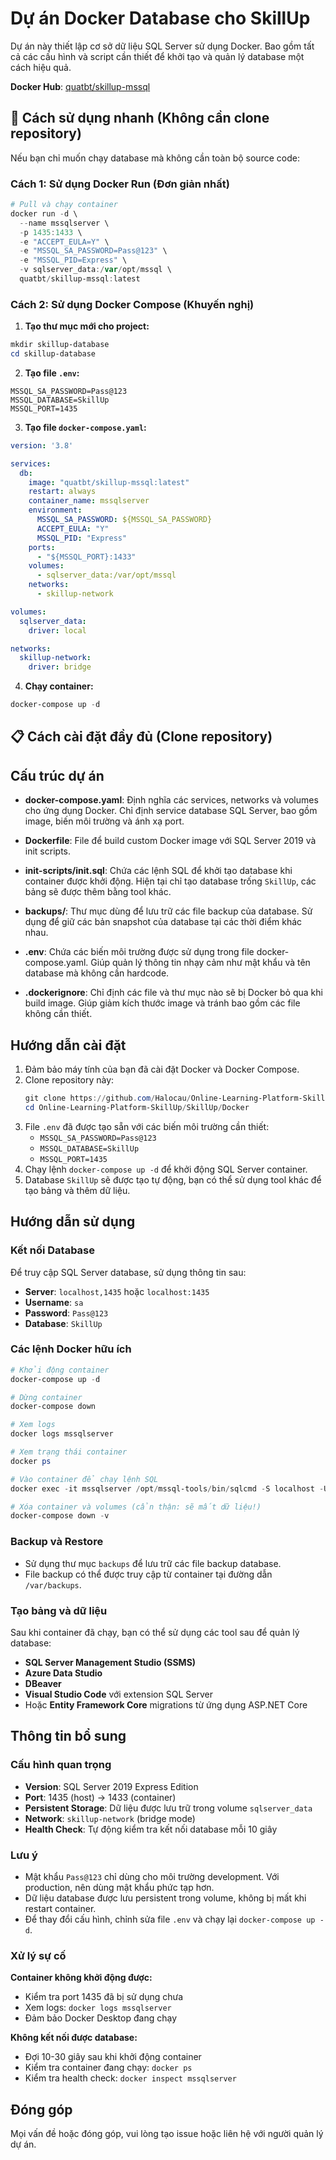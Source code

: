 # Dự án Docker Database cho SkillUp

Dự án này thiết lập cơ sở dữ liệu SQL Server sử dụng Docker. Bao gồm tất cả các cấu hình và script cần thiết để khởi tạo và quản lý database một cách hiệu quả.

**Docker Hub**: [quatbt/skillup-mssql](https://hub.docker.com/r/quatbt/skillup-mssql)

## 🚀 Cách sử dụng nhanh (Không cần clone repository)

Nếu bạn chỉ muốn chạy database mà không cần toàn bộ source code:

### Cách 1: Sử dụng Docker Run (Đơn giản nhất)

```powershell
# Pull và chạy container
docker run -d \
  --name mssqlserver \
  -p 1435:1433 \
  -e "ACCEPT_EULA=Y" \
  -e "MSSQL_SA_PASSWORD=Pass@123" \
  -e "MSSQL_PID=Express" \
  -v sqlserver_data:/var/opt/mssql \
  quatbt/skillup-mssql:latest
```

### Cách 2: Sử dụng Docker Compose (Khuyến nghị)

1. **Tạo thư mục mới cho project:**
```powershell
mkdir skillup-database
cd skillup-database
```

2. **Tạo file `.env`:**
```env
MSSQL_SA_PASSWORD=Pass@123
MSSQL_DATABASE=SkillUp
MSSQL_PORT=1435
```

3. **Tạo file `docker-compose.yaml`:**
```yaml
version: '3.8'

services:
  db:
    image: "quatbt/skillup-mssql:latest"
    restart: always
    container_name: mssqlserver
    environment:
      MSSQL_SA_PASSWORD: ${MSSQL_SA_PASSWORD}
      ACCEPT_EULA: "Y"
      MSSQL_PID: "Express"
    ports:
      - "${MSSQL_PORT}:1433"
    volumes:
      - sqlserver_data:/var/opt/mssql
    networks:
      - skillup-network

volumes:
  sqlserver_data:
    driver: local

networks:
  skillup-network:
    driver: bridge
```

4. **Chạy container:**
```powershell
docker-compose up -d
```

## 📋 Cách cài đặt đầy đủ (Clone repository)

## Cấu trúc dự án

- **docker-compose.yaml**: Định nghĩa các services, networks và volumes cho ứng dụng Docker. Chỉ định service database SQL Server, bao gồm image, biến môi trường và ánh xạ port.

- **Dockerfile**: File để build custom Docker image với SQL Server 2019 và init scripts.
  
- **init-scripts/init.sql**: Chứa các lệnh SQL để khởi tạo database khi container được khởi động. Hiện tại chỉ tạo database trống `SkillUp`, các bảng sẽ được thêm bằng tool khác.

- **backups/**: Thư mục dùng để lưu trữ các file backup của database. Sử dụng để giữ các bản snapshot của database tại các thời điểm khác nhau.

- **.env**: Chứa các biến môi trường được sử dụng trong file docker-compose.yaml. Giúp quản lý thông tin nhạy cảm như mật khẩu và tên database mà không cần hardcode.

- **.dockerignore**: Chỉ định các file và thư mục nào sẽ bị Docker bỏ qua khi build image. Giúp giảm kích thước image và tránh bao gồm các file không cần thiết.

## Hướng dẫn cài đặt

1. Đảm bảo máy tính của bạn đã cài đặt Docker và Docker Compose.
2. Clone repository này:
   ```powershell
   git clone https://github.com/Halocau/Online-Learning-Platform-SkillUp.git
   cd Online-Learning-Platform-SkillUp/SkillUp/Docker
   ```
3. File `.env` đã được tạo sẵn với các biến môi trường cần thiết:
   - `MSSQL_SA_PASSWORD=Pass@123`
   - `MSSQL_DATABASE=SkillUp`
   - `MSSQL_PORT=1435`
4. Chạy lệnh `docker-compose up -d` để khởi động SQL Server container.
5. Database `SkillUp` sẽ được tạo tự động, bạn có thể sử dụng tool khác để tạo bảng và thêm dữ liệu.

## Hướng dẫn sử dụng

### Kết nối Database
Để truy cập SQL Server database, sử dụng thông tin sau:
- **Server**: `localhost,1435` hoặc `localhost:1435`
- **Username**: `sa`
- **Password**: `Pass@123`
- **Database**: `SkillUp`

### Các lệnh Docker hữu ích

```powershell
# Khởi động container
docker-compose up -d

# Dừng container
docker-compose down

# Xem logs
docker logs mssqlserver

# Xem trạng thái container
docker ps

# Vào container để chạy lệnh SQL
docker exec -it mssqlserver /opt/mssql-tools/bin/sqlcmd -S localhost -U sa -P Pass@123

# Xóa container và volumes (cẩn thận: sẽ mất dữ liệu!)
docker-compose down -v
```

### Backup và Restore

- Sử dụng thư mục `backups` để lưu trữ các file backup database.
- File backup có thể được truy cập từ container tại đường dẫn `/var/backups`.

### Tạo bảng và dữ liệu

Sau khi container đã chạy, bạn có thể sử dụng các tool sau để quản lý database:
- **SQL Server Management Studio (SSMS)**
- **Azure Data Studio**
- **DBeaver**
- **Visual Studio Code** với extension SQL Server
- Hoặc **Entity Framework Core** migrations từ ứng dụng ASP.NET Core

## Thông tin bổ sung

### Cấu hình quan trọng

- **Version**: SQL Server 2019 Express Edition
- **Port**: 1435 (host) → 1433 (container)
- **Persistent Storage**: Dữ liệu được lưu trữ trong volume `sqlserver_data`
- **Network**: `skillup-network` (bridge mode)
- **Health Check**: Tự động kiểm tra kết nối database mỗi 10 giây

### Lưu ý

- Mật khẩu `Pass@123` chỉ dùng cho môi trường development. Với production, nên dùng mật khẩu phức tạp hơn.
- Dữ liệu database được lưu persistent trong volume, không bị mất khi restart container.
- Để thay đổi cấu hình, chỉnh sửa file `.env` và chạy lại `docker-compose up -d`.

### Xử lý sự cố

**Container không khởi động được:**
- Kiểm tra port 1435 đã bị sử dụng chưa
- Xem logs: `docker logs mssqlserver`
- Đảm bảo Docker Desktop đang chạy

**Không kết nối được database:**
- Đợi 10-30 giây sau khi khởi động container
- Kiểm tra container đang chạy: `docker ps`
- Kiểm tra health check: `docker inspect mssqlserver`

## Đóng góp

Mọi vấn đề hoặc đóng góp, vui lòng tạo issue hoặc liên hệ với người quản lý dự án.